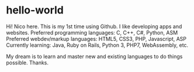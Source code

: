 # hello-world
Hi!
Nico here. This is my 1st time using Github. I like developing apps and websites. 
Preferred programming languages: C, C++, C#, Python, ASM
Preferred webdev/markup languages: HTML5, CSS3, PHP, Javascript, ASP
Currently learning: Java, Ruby on Rails, Python 3, PHP7, WebAssembly, etc.

My dream is to learn and master new and existing languages to do things possible. Thanks.
